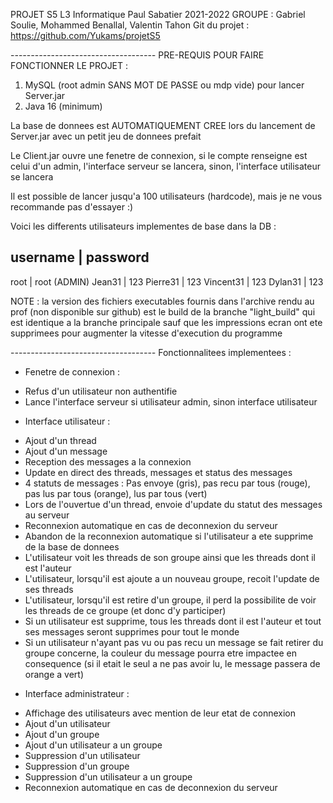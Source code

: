PROJET S5 L3 Informatique Paul Sabatier 2021-2022
GROUPE : Gabriel Soulie, Mohammed Benallal, Valentin Tahon
Git du projet : https://github.com/Yukams/projetS5

-*-*-*-*-*-*-*-*-*-*-*-*-*-*-*-*-*-*-*-*-*-*-*-*-*-*-*-*-*-*-*-*-*-*-*-*
PRE-REQUIS POUR FAIRE FONCTIONNER LE PROJET :

1) MySQL (root admin SANS MOT DE PASSE ou mdp vide) pour lancer Server.jar
2) Java 16 (minimum)


La base de donnees est AUTOMATIQUEMENT CREE lors du lancement de Server.jar avec un petit jeu de donnees prefait

Le Client.jar ouvre une fenetre de connexion, si le compte renseigne est celui d'un admin, l'interface serveur se lancera, sinon, l'interface utilisateur se lancera

Il est possible de lancer jusqu'a 100 utilisateurs (hardcode), mais je ne vous recommande pas d'essayer :)

Voici les differents utilisateurs implementes de base dans la DB :

username	|	password
-----------------------------------------------
root		|	root		(ADMIN)
Jean31		|	123
Pierre31	|	123
Vincent31	|	123
Dylan31	|	123


NOTE : la version des fichiers executables fournis dans l'archive rendu au prof (non disponible sur github) est le build de la branche "light_build" qui est identique a la branche principale sauf que les impressions ecran ont ete supprimees pour augmenter la vitesse d'execution du programme

-*-*-*-*-*-*-*-*-*-*-*-*-*-*-*-*-*-*-*-*-*-*-*-*-*-*-*-*-*-*-*-*-*-*-*-*
Fonctionnalitees implementees :

* Fenetre de connexion :
- Refus d'un utilisateur non authentifie
- Lance l'interface serveur si utilisateur admin, sinon interface utilisateur

* Interface utilisateur :
- Ajout d'un thread
- Ajout d'un message
- Reception des messages a la connexion
- Update en direct des threads, messages et status des messages
- 4 statuts de messages : Pas envoye (gris), pas recu par tous (rouge), pas lus par tous (orange), lus par tous (vert)
- Lors de l'ouvertue d'un thread, envoie d'update du statut des messages au serveur
- Reconnexion automatique en cas de deconnexion du serveur
- Abandon de la reconnexion automatique si l'utilisateur a ete supprime de la base de donnees
- L'utilisateur voit les threads de son groupe ainsi que les threads dont il est l'auteur
- L'utilisateur, lorsqu'il est ajoute a un nouveau groupe, recoit l'update de ses threads
- L'utilisateur, lorsqu'il est retire d'un groupe, il perd la possibilite de voir les threads de ce groupe (et donc d'y participer)
- Si un utilisateur est supprime, tous les threads dont il est l'auteur et tout ses messages seront supprimes pour tout le monde
- Si un utilisateur n'ayant pas vu ou pas recu un message se fait retirer du groupe concerne, la couleur du message pourra etre impactee en consequence (si il etait le seul a ne pas avoir lu, le message passera de orange a vert)

* Interface administrateur :
- Affichage des utilisateurs avec mention de leur etat de connexion
- Ajout d'un utilisateur
- Ajout d'un groupe
- Ajout d'un utilisateur a un groupe
- Suppression d'un utilisateur
- Suppression d'un groupe
- Suppression d'un utilisateur a un groupe
- Reconnexion automatique en cas de deconnexion du serveur
